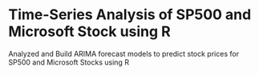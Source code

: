 # Time-Series Analysis of SP500 and Microsoft Stock using R

Analyzed and Build ARIMA forecast models to predict stock prices for SP500 and Microsoft Stocks using R
